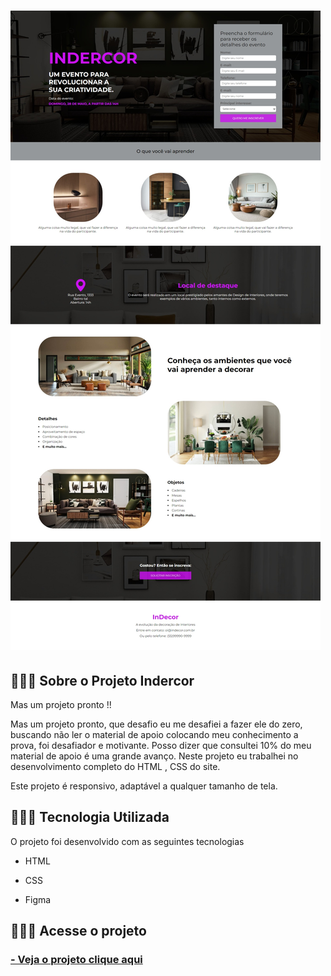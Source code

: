 <h1>
        <img src="img/print.jpeg">
</h1>


## 👩🏽‍💻 Sobre o Projeto Indercor

Mas um projeto pronto !!

Mas um projeto pronto, que desafio eu me desafiei a fazer ele do zero, buscando não ler o material de apoio colocando meu conhecimento a prova, foi desafiador e motivante. Posso dizer que consultei 10% do meu material de apoio é uma grande avanço. Neste projeto eu trabalhei no desenvolvimento completo do HTML , CSS do site.

Este projeto é responsivo, adaptável a qualquer tamanho de tela.

## 👩🏽‍💻 Tecnologia Utilizada

O projeto foi desenvolvido com as seguintes tecnologias

- HTML

- CSS

- Figma

## 👩🏽‍💻 Acesse o projeto

 <h3>
        <a href="https://lyrisnunes.github.io/site-pizzaria/"> - Veja o projeto clique aqui </a>
</h3>